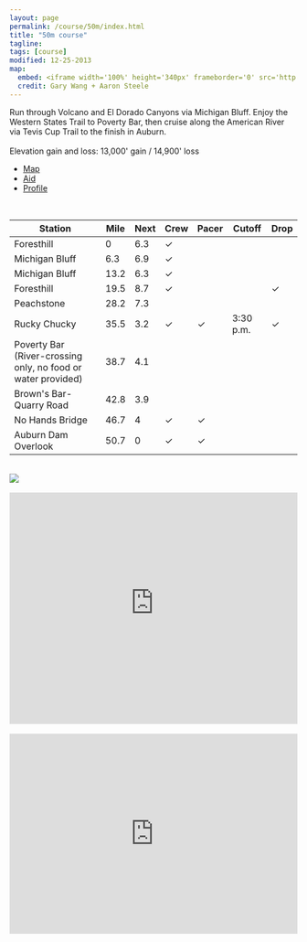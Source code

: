 ```yaml
---
layout: page
permalink: /course/50m/index.html
title: "50m course"
tagline: 
tags: [course]
modified: 12-25-2013
map:
  embed: <iframe width='100%' height='340px' frameborder='0' src='http://trasontrailraces.cartodb.com/viz/e900e958-70b0-11e3-a8ff-43cb6bb4e80d/embed_map?title=false&description=false&search=false&shareable=false&cartodb_logo=true&layer_selector=false&legends=false&scrollwheel=false&sublayer_options=1%7C1&sql=&sw_lat=38.70539715995312&sw_lon=-121.30427598953247&ne_lat=39.2285881446633&ne_lon=-119.98591661453247'></iframe>
  credit: Gary Wang + Aaron Steele
---
```


<p class="lead">Run through Volcano and El Dorado Canyons via Michigan Bluff. Enjoy the Western States Trail to Poverty Bar, then cruise along the American River via Tevis Cup Trail to the finish in Auburn.<br>
<br>
Elevation gain and loss: 13,000' gain / 14,900' loss</p>

<!-- Nav tabs -->
<ul class="nav nav-tabs">
  <li class="active"><a href="#map" data-toggle="tab">Map</a></li>
  <li><a href="#aid" data-toggle="tab">Aid</a></li>
  <li><a href="#elevation" data-toggle="tab">Profile</a></li>
  <!-- <li><a href="#strava" data-toggle="tab">Strava</a></li> -->
</ul>

<!-- Tab panes -->
<div class="tab-content">
  <div class="tab-pane fade" id="aid">
  	<br>
  	<div class="table-responsive">
	<table class="table">
		<thead>
		  <tr>
		    <th>Station</th>
		    <th>Mile</th>
		    <th>Next</th>
		    <th>Crew</th>
		    <th>Pacer</th>
		    <th>Cutoff</th>
		    <th>Drop</th>
		  </tr>
		</thead>
		<tbody>
		  <tr>
		    <td><span class="circleBase legend" style="background:#33CC33;"></span>Foresthill</td>
		    <td>0</td>
		    <td>6.3</td>
		    <td>✓</td>
		    <td></td>
		    <td></td>
		    <td></td>
		  </tr>
		  <tr>
		    <td><span class="circleBase legend" style="background:#FF9900;"></span>Michigan Bluff</td>
		    <td>6.3</td>
		    <td>6.9</td>
		    <td>✓</td>
		    <td></td>
		    <td></td>
		    <td></td>
		  </tr>	  
		  <tr>
		    <td><span class="circleBase legend" style="background:#FF9900;"></span>Michigan Bluff</td>
		    <td>13.2</td>
		    <td>6.3</td>
		    <td>✓</td>
		    <td></td>
		    <td></td>
		    <td></td>
		  </tr>	  		  
		  <tr>
		    <td><span class="circleBase legend" style="background:#33CC33;"></span>Foresthill</td>
		    <td>19.5</td>
		    <td>8.7</td>
		    <td>✓</td>
		    <td></td>
		    <td></td>
		    <td>✓</td>
		  </tr>
		  <tr>
		    <td><span class="circleBase legend" style="background:#FF00FF;"></span>Peachstone</td>
		    <td>28.2</td>
		    <td>7.3</td>
		    <td></td>
		    <td></td>
		    <td></td>
		    <td></td>
		  </tr>
		  <tr>
		    <td><span class="circleBase legend" style="background:#FFCC00;"></span>Rucky Chucky</td>
		    <td>35.5</td>
		    <td>3.2</td>
		    <td>✓</td>
		    <td>✓</td>
		    <td>3:30 p.m.</td>
		    <td>✓</td>
		  </tr>
		  <tr>
		    <td><span class="circleBase legend" style="background:#0099FF;"></span>Poverty Bar (River-crossing only, no food or water provided)</td>
		    <td>38.7</td>
		    <td>4.1</td>
		    <td></td>
		    <td></td>
		    <td></td>
		    <td></td>
		  </tr>
		  <tr>
		    <td><span class="circleBase legend" style="background:#669999;"></span>Brown's Bar-Quarry Road</td>
		    <td>42.8</td>
		    <td>3.9</td>
		    <td></td>
		    <td></td>
		    <td></td>
		    <td></td>
		  </tr>	
		  <tr>
		    <td><span class="circleBase legend" style="background:#87140E;"></span>No Hands Bridge</td>
		    <td>46.7</td>
		    <td>4</td>
		    <td>✓</td>
		    <td>✓</td>
		    <td></td>
		    <td></td>
		  </tr>	
		  <tr>
		    <td><span class="circleBase legend" style="background:#2e5387;"></span>Auburn Dam Overlook</td>
		    <td>50.7</td>
		    <td>0</td>
		    <td>✓</td>
		    <td>✓</td>
		    <td></td>
		    <td></td>
		  </tr>	
		</tbody>
	</table>
  </div>
</div>
  <div class="tab-pane fade" id="elevation">
  	<br>
	<img class="profile-img" src="{{ site.url }}/images/50m-profile.png"/>
	<!-- <span id="one-50m" class="circleBase legend" style="background:#33CC33;"></span>
	<span id="two-50m" class="circleBase legend" style="background:#FF9900;"></span>
	<span id="three-50m" class="circleBase legend" style="background:#FF9900;"></span>
	<span id="four-50m" class="circleBase legend" style="background:#33CC33;"></span>
	<span id="five-50m" class="circleBase legend" style="background:#FF00FF;"></span>
	<span id="six-50m" class="circleBase legend" style="background:#FFCC00;"></span>
	<span id="seven-50m" class="circleBase legend" style="background:#0099FF;"></span>
	<span id="eight-50m" class="circleBase legend" style="background:#87140E;"></span>
	<span id="nine-50m" class="circleBase legend" style="background:#2e5387;"></span> -->
  </div>
  <div class="tab-pane fade in active" id="map">
	<br>
	<iframe width='100%' height='405' frameborder='0' src='http://trasontrailraces.cartodb.com/viz/e900e958-70b0-11e3-a8ff-43cb6bb4e80d/embed_map?title=false&description=false&search=false&shareable=false&cartodb_logo=true&layer_selector=false&legends=false&scrollwheel=false&sublayer_options=1%7C1&sql=&sw_lat=38.89737072309845&sw_lon=-121.04678392410278&ne_lat=39.0281772419617&ne_lon=-120.71719408035278'></iframe>
  </div>
  <div class="tab-pane fade" id="strava">
  	<br>
	<iframe height='350px' width='100%' frameborder='0' allowtransparency='true' scrolling='yes' src='http://www.strava.com/clubs/45777/latest-rides/1c0961136cabf43943d0264e081a6d2c3b170a73?show_rides=true'></iframe>
  </div>
</div>

